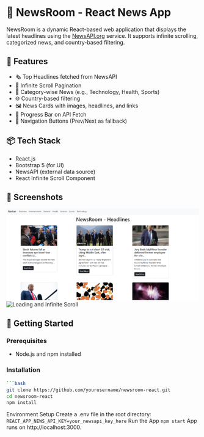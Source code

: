 # 📰 NewsRoom - React News App

NewsRoom is a dynamic React-based web application that displays the latest headlines using the [NewsAPI.org](https://newsapi.org) service. It supports infinite scrolling, categorized news, and country-based filtering.

## 🌟 Features

- 🗞 Top Headlines fetched from NewsAPI
- 🔄 Infinite Scroll Pagination
- 📂 Category-wise News (e.g., Technology, Health, Sports)
- 🌐 Country-based filtering
- 🖼 News Cards with images, headlines, and links
- 🚥 Progress Bar on API Fetch
- 🔘 Navigation Buttons (Prev/Next as fallback)

## 📦 Tech Stack

- React.js
- Bootstrap 5 (for UI)
- NewsAPI (external data source)
- React Infinite Scroll Component

## 📸 Screenshots

![Home Page](./screenshots/home.png)
![Loading and Infinite Scroll](./screenshots/scroll.png)

## 🚀 Getting Started

### Prerequisites

- Node.js and npm installed

### Installation

```bash
```bash
git clone https://github.com/yourusername/newsroom-react.git
cd newsroom-react
npm install
```
Environment Setup
Create a .env file in the root directory:
```REACT_APP_NEWS_API_KEY=your_newsapi_key_here```
Run the App
```npm start```
App runs on http://localhost:3000.
